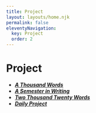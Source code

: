 ```yaml
---
title: Project
layout: layouts/home.njk
permalink: false
eleventyNavigation:
  key: Project
  order: 2
---
```



# Project

- [***A Thousand Words***](https://alwaysnever25-blog.netlify.app/about/1000index/)
- [***A Semester in Writing***](https://alwaysnever25-blog.netlify.app/about/semesterindex/)
- [***Two Thousand Twenty Words***](https://alwaysnever25-blog.netlify.app/about/2020index/)
- [***Daily Project***](https://alwaysnever25-blog.netlify.app/about/2024index/)